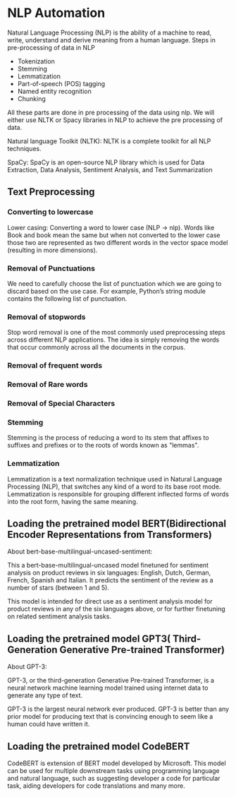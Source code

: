 # NLP Automation
Natural Language Processing (NLP) is the ability of a machine to read, write, understand and derive meaning from a human language.
Steps in pre-processing of data in NLP 
* Tokenization
* Stemming
* Lemmatization
* Part-of-speech (POS) tagging
* Named entity recognition
* Chunking

All these parts are done in pre processing of the data using nlp. We will either use NLTK or Spacy libraries in NLP to achieve the pre processing of data.

Natural language Toolkit (NLTK): NLTK is a complete toolkit for all NLP techniques.

SpaCy: SpaCy is an open-source NLP library which is used for Data Extraction, Data Analysis, Sentiment Analysis, and Text Summarization

## Text Preprocessing
### Converting to lowercase

Lower casing: Converting a word to lower case (NLP -> nlp). Words like Book and book mean the same but when not converted to the lower case those two are represented as two different words in the vector space model (resulting in more dimensions).

### Removal of Punctuations

We need to carefully choose the list of punctuation which we are going to discard based on the use case. For example, Python’s string module contains the following list of punctuation.

### Removal of stopwords

Stop word removal is one of the most commonly used preprocessing steps across different NLP applications. The idea is simply removing the words that occur commonly across all the documents in the corpus. 

### Removal of frequent words

### Removal of Rare words

### Removal of Special Characters

### Stemming

Stemming is the process of reducing a word to its stem that affixes to suffixes and prefixes or to the roots of words known as "lemmas".

### Lemmatization

Lemmatization is a text normalization technique used in Natural Language Processing (NLP), that switches any kind of a word to its base root mode. Lemmatization is responsible for grouping different inflected forms of words into the root form, having the same meaning.

## Loading the pretrained model BERT(Bidirectional Encoder Representations from Transformers)

About bert-base-multilingual-uncased-sentiment:

This a bert-base-multilingual-uncased model finetuned for sentiment analysis on product reviews in six languages: English, Dutch, German, French, Spanish and Italian. It predicts the sentiment of the review as a number of stars (between 1 and 5).

This model is intended for direct use as a sentiment analysis model for product reviews in any of the six languages above, or for further finetuning on related sentiment analysis tasks.

## Loading the pretrained model GPT3( Third-Generation Generative Pre-trained Transformer)

About GPT-3:

GPT-3, or the third-generation Generative Pre-trained Transformer, is a neural network machine learning model trained using internet data to generate any type of text.

GPT-3 is the largest neural network ever produced.
GPT-3 is better than any prior model for producing text that is convincing enough to seem like a human could have written it.

## Loading the pretrained model CodeBERT

CodeBERT is extension of BERT model developed by Microsoft.
This model can be used for multiple downstream tasks using programming language and natural language, such as suggesting developer a code for particular task, aiding developers for code translations and many more.
